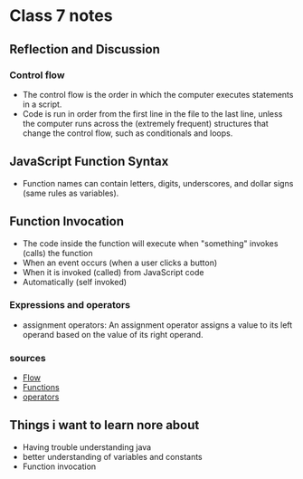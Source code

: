 # Class 7 notes

## Reflection and Discussion

### Control flow

 - The control flow is the order in which the computer executes statements in a script.
 - Code is run in order from the first line in the file to the last line, unless the computer runs across the (extremely frequent) structures that change the control flow, such as conditionals and loops.

## JavaScript Function Syntax

- Function names can contain letters, digits, underscores, and dollar signs (same rules as variables).

## Function Invocation

- The code inside the function will execute when "something" invokes (calls) the function
- When an event occurs (when a user clicks a button)
- When it is invoked (called) from JavaScript code
- Automatically (self invoked)

### Expressions and operators

- assignment operators: An assignment operator assigns a value to its left operand based on the value of its right operand.

### sources
- [Flow](https://developer.mozilla.org/en-US/docs/Glossary/Control_flow)
- [Functions](https://www.w3schools.com/js/js_functions.asp)
- [operators]()

## Things i want to learn nore about

- Having trouble understanding java
- better understanding of variables and constants
- Function invocation 
